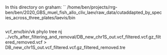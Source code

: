 In this directory on graham:
``
/home/ben/projects/rrg-ben/ben/2020_GBS_muel_fish_allo_cliv_laev/raw_data/cutaddapted_by_species_across_three_plates/laevis/bin
```

```
vcf_env/bin/vk phylo tree nj ../vcfs_after_filtering_and_removal/DB_new_chr1S_out.vcf_filtered.vcf.gz_filtered_removed.vcf > DB_new_chr1S_out.vcf_filtered.vcf.gz_filtered_removed.tre
```
